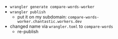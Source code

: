 - `wrangler generate compare-words-worker`
- `wrangler publish`
    - put it on my subdomain: `compare-words-worker.chantastic.workers.dev`
- changed name via `wrangler.toml` to `compare-words`
    - re-publish